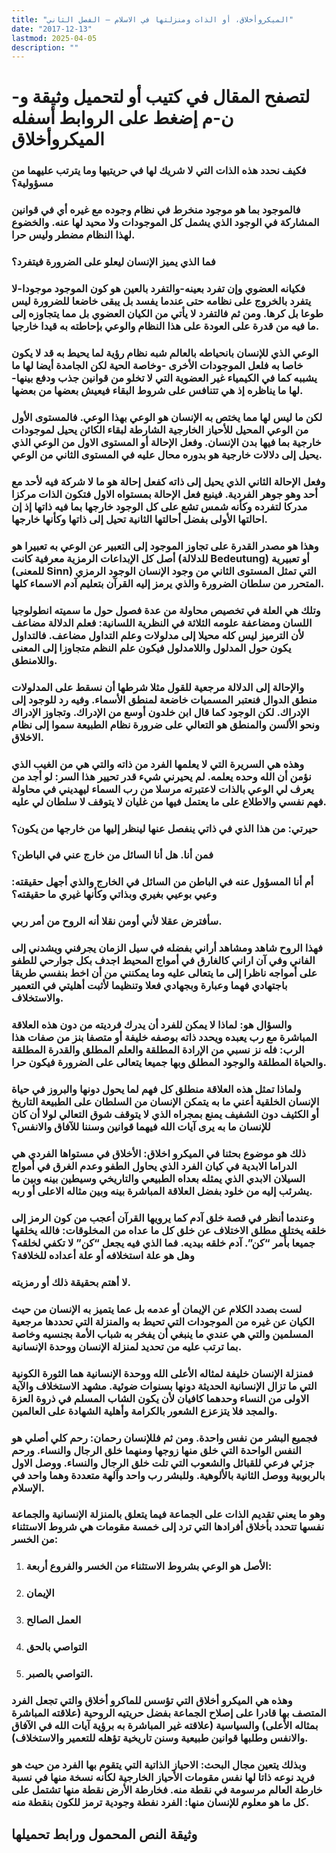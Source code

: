 ```yaml
---
title: "الميكروأخلاق، أو الذات ومنزلتها في الاسلام – الفصل الثاني"
date: "2017-12-13"
lastmod: 2025-04-05
description: ""
---
```

# **لتصفح المقال في كتيب أو لتحميل وثيقة و-ن-م إضغط على الروابط أسفله** **الميكروأخلاق**

### فكيف نحدد هذه الذات التي لا شريك لها في حريتيها وما يترتب عليهما من مسؤولية؟

### فالموجود بما هو موجود منخرط في نظام وجوده مع غيره أي في قوانين المشاركة في الوجود الذي يشمل كل الموجودات ولا محيد لها عنه. والخضوع لهذا النظام مضطر وليس حرا.

### فما الذي يميز الإنسان ليعلو على الضرورة فيتفرد؟

### فكيانه العضوي وإن تفرد بعينه-والتفرد بالعين هو كون الموجود موجودا-لا يتفرد بالخروج على نظامه حتى عندما يفسد بل يبقى خاضعا للضرورة ليس طوعا بل كرها. ومن ثم فالتفرد لا يأتي من الكيان العضوي بل مما يتجاوزه إلى ما فيه من قدرة على العودة على هذا النظام والوعي بإحاطته به قيدا خارجيا.

### الوعي الذي للإنسان بانحياطه بالعالم شبه نظام رؤية لما يحيط به قد لا يكون خاصا به فلعل الموجودات الأخرى -وخاصة الحية لكن الجامدة أيضا لها ما يشببه كما في الكيمياء غير العضوية التي لا تخلو من قوانين جذب ودفع بينها-لها ما يناظره إذ هي تتنافس على شروط البقاء فيعيش بعضها من بعضها.

### لكن ما ليس لها مما يختص به الإنسان هو الوعي بهذا الوعي. فالمستوى الأول من الوعي المحيل للأحياز الخارجية الشارطة لبقاء الكائن يحيل لموجودات خارجية بما فيها بدن الإنسان. وفعل الإحالة أو المستوى الاول من الوعي الذي يحيل إلى دلالات خارجية هو بدوره محال عليه في المستوى الثاني من الوعي.

### وفعل الإحالة الثاني الذي يحيل إلى ذاته كفعل إحالة هو ما لا شركة فيه لأحد مع أحد وهو جوهر الفردية. فينبع فعل الإحالة بمستواه الاول فتكون الذات مركزا مدركا لتفرده وكأنه شمس تشع على كل الوجود خارجها بما فيه ذاتها إذ إن احالتها الأولى بفضل أحالتها الثانية تحيل إلى ذاتها وكأنها خارجها.

### وهذا هو مصدر القدرة على تجاوز الموجود إلى التعبير عن الوعي به تعبيرا هو أصل كل الإبداعات الرمزية معرفية كانت (للدلالة Bedeutung) أو تعبيرية (للمعنى Sinn) التي تمثل المستوى الثاني من وجود الإنسان الوجود الرمزي المتحرر من سلطان الضرورة والذي يرمز إليه القرآن بتعليم آدم الاسماء كلها.

### وتلك هي العلة في تخصيص محاولة من عدة فصول حول ما سميته انطولوجيا اللسان ومضاعفة علومه الثلاثة في النظرية اللسانية: فعلم الدلالة مضاعف لأن الترميز ليس كله محيلا إلى مدلولات وعلم التداول مضاعف. فالتداول يكون حول المدلول واللامدلول فيكون علم النظم متجاوزا إلى المعنى واللامنطق.

### والإحالة إلى الدلالة مرجعية للقول مثلا شرطها أن نسقط على المدلولات منطق الدوال فنعتبر المسميات خاضعة لمنطق الأسماء. وفيه رد للوجود إلى الإدراك. لكن الوجود كما قال ابن خلدون أوسع من الإدراك. وتجاوز الإدراك ونحو الألسن والمنطق هو التعالي على ضرورة نظام الطبيعة سموا إلى نظام الاخلاق.

### وهذه هي السريرة التي لا يعلمها الفرد من ذاته والتي هي من الغيب الذي نؤمن أن الله وحده يعلمه. لم يحيرني شيء قدر تحيير هذا السر: لو أجد من يعرف لي الوعي بالذات لاعتبرته مرسلا من رب السماء ليهديني في محاولة فهم نفسي والاطلاع على ما يعتمل فيها من غليان لا يتوقف لا سلطان لي عليه.

### حيرتي: من هذا الذي في ذاتي ينفصل عنها لينظر إليها من خارجها من يكون؟

### فمن أنا. هل أنا السائل من خارج عني في الباطن؟

### أم أنا المسؤول عنه في الباطن من السائل في الخارج والذي أجهل حقيقته: وعيي بوعيي بغيري وبذاتي وكأنها غيري ما حقيقته؟

### سأفترض عقلا لأني أومن نقلا أنه الروح من أمر ربي.

### فهذا الروح شاهد ومشاهد أراني بفضله في سيل الزمان يجرفني ويشدني إلى الفاني وفي آن اراني كالغارق في أمواج المحيط اجدف بكل جوارحي للطفو على أمواجه ناظرا إلى ما يتعالى عليه وما يمكنني من أن اخط بنفسي طريقا باجتهادي فهما وعبارة وبجهادي فعلا وتنظيما لأثبت أهليتي في التعمير والاستخلاف.

### والسؤال هو: لماذا لا يمكن للفرد أن يدرك فرديته من دون هذه العلاقة المباشرة مع رب يعبده ويحدد ذاته بوصفه خليفة أو متصفا بنز من صفات هذا الرب: فله نز نسبي من الإرادة المطلقة والعلم المطلق والقدرة المطلقة والحياة المطلقة والوجود المطلق وبها جميعا يتعالى على الضرورة فيكون حرا.

### ولماذا تمثل هذه العلاقة منطلق كل فهم لما يحول دونها والبروز في حياة الإنسان الخلقية أعني ما به يتمكن الإنسان من السلطان على الطبيعة التاريخ أو الكثيف دون الشفيف يمنع بمجراه الذي لا يتوقف شوق التعالي لولا أن كان للإنسان ما به يرى آيات الله فيهما قوانين وسننا للآفاق والانفس؟

### ذلك هو موضوع بحثنا في الميكرو اخلاق: الأخلاق في مستواها الفردي هي الدراما الابدية في كيان الفرد الذي يحاول الطفو وعدم الغرق في أمواج السيلان الابدي الذي يمثله بعداه الطبيعي والتاريخي وسيطين بينه وبين ما يشرئب إليه من خلود بفضل العلاقة المباشرة بينه وبين مثاله الاعلى أو ربه.

### وعندما أنظر في قصة خلق آدم كما يرويها القرآن أعجب من كون الرمز إلى خلقه يختلق مطلق الاختلاف عن خلق كل ما عداه من المخلوقات: فالله يخلقها جميعا بأمر “كن”. آدم خلقه بيديه. فما الذي فيه يجعل “كن” لا تكفي لخلقه؟ وهل هو علة استخلافه أو علة أعداده للخلافة؟

### لا أهتم بحقيقة ذلك أو رمزيته.

### لست بصدد الكلام عن الإيمان أو عدمه بل عما يتميز به الإنسان من حيث الكيان عن غيره من الموجودات التي تحيط به والمنزلة التي تحددها مرجعية المسلمين والتي هي عندي ما ينبغي أن يفخر به شباب الأمة بجنسيه وخاصة بما ترتب عليه من تحديد لمنزلة الإنسان ووحدة الإنسانية.

### فمنزلة الإنسان خليفة لمثاله الأعلى الله ووحدة الإنسانية هما الثورة الكونية التي ما تزال الإنسانية الحديثة دونها بسنوات ضوئية. مشهد الاستخلاف والآية الاولى من النساء وحدهما كافيان لأن يكون الشاب المسلم في ذروة العزة والمجد فلا يتزعزع الشعور بالكرامة وأهلية الشهادة على العالمين.

### فجميع البشر من نفس واحدة. ومن ثم فللإنسان رحمان: رحم كلي أصلي هو النفس الواحدة التي خلق منها زوجها ومنهما خلق الرجال والنساء. ورحم جزئي فرعي للقبائل والشعوب التي تلت خلق الرجال والنساء. ووصل الاول بالربوبية ووصل الثانية بالألوهية. وللبشر رب واحد وآلهة متعددة وهما واحد في الإسلام.

### وهو ما يعني تقديم الذات على الجماعة فيما يتعلق بالمنزلة الإنسانية والجماعة نفسها تتحدد بأخلاق أفرادها التي ترد إلى خمسة مقومات هي شروط الاستثناء من الخسر:

1. ### الأصل هو الوعي بشروط الاستثناء من الخسر والفروع أربعة:
2. ### الإيمان
3. ### العمل الصالح
4. ### التواصي بالحق
5. ### التواصي بالصبر.

### وهذه هي الميكرو أخلاق التي تؤسس للماكرو أخلاق والتي تجعل الفرد المتصف بها قادرا على إصلاح الجماعة بفضل حريتيه الروحية (علاقته المباشرة بمثاله الأعلى) والسياسية (علاقته غير المباشرة به برؤية آيات الله في الآفاق والانفس وطلبها قوانين طبيعية وسنن تاريخية تؤهله للتعمير والاستخلاف).

### وبذلك يتعين مجال البحث: الاحياز الذاتية التي يتقوم بها الفرد من حيث هو فريد نوعه ذاتا لها نفس مقومات الأحياز الخارجية لكأنه نسخة منها في نسبة خارطة العالم مرسومة في نقطة منه. فخارطة الأرض نقطة منها تشتمل على كل ما هو معلوم للإنسان منها: الفرد نفطة وجودية ترمز للكون بنقطة منه.

## وثيقة النص المحمول ورابط تحميلها

###
